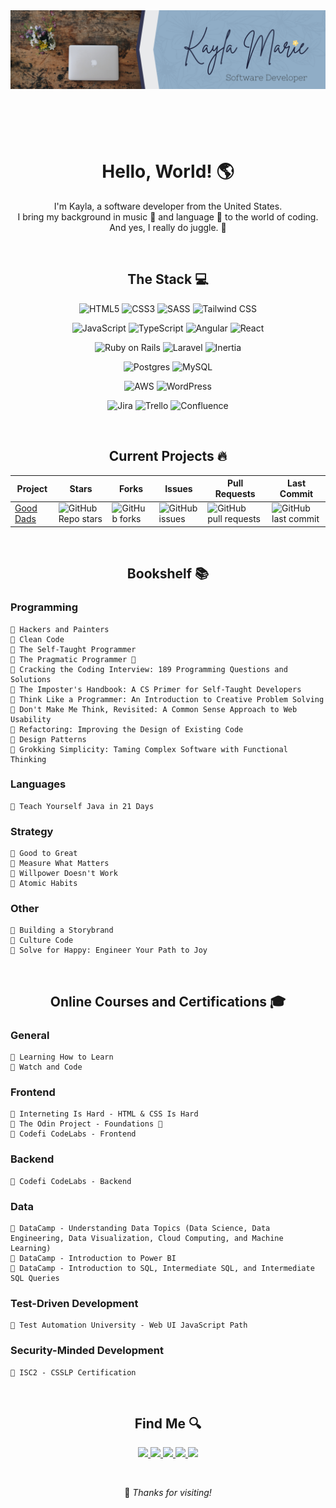 <header>
    <img src="./banner.png" align="center" alt="Profile banner for Kayla Marie, Software Developer">
</header>

<br>

<h1 align="center">Hello, World! 🌎</h1>
    <p align="center">
        I'm Kayla, a software developer from the United States.<br>
        I bring my background in music 🎹 and language 💬 to the world of coding.<br>
        And yes, I really do juggle. 🤹
    </p>

<br>

<h2 align="center">The Stack 💻</h2>

<div align="center">

![HTML5](https://img.shields.io/badge/html5-%23E34F26.svg?style=for-the-badge&logo=html5&logoColor=white) ![CSS3](https://img.shields.io/badge/css3-%231572B6.svg?style=for-the-badge&logo=css3&logoColor=white) ![SASS](https://img.shields.io/badge/Sass-CC6699?style=for-the-badge&logo=sass&logoColor=white) ![Tailwind CSS](https://img.shields.io/badge/Tailwind_CSS-38B2AC?style=for-the-badge&logo=tailwind-css&logoColor=white)

![JavaScript](https://img.shields.io/badge/JavaScript-F7DF1E?style=for-the-badge&logo=javascript&logoColor=black) ![TypeScript](https://shields.io/badge/TypeScript-3178C6?logo=TypeScript&logoColor=FFF&style=for-the-badge) ![Angular](https://img.shields.io/badge/Angular-DD0031?style=for-the-badge&logo=angular&logoColor=white) ![React](https://img.shields.io/badge/React-20232A?style=for-the-badge&logo=react&logoColor=61DAFB)

![Ruby on Rails](https://img.shields.io/badge/Ruby_on_Rails-CC0000?style=for-the-badge&logo=ruby-on-rails&logoColor=white) ![Laravel](https://img.shields.io/badge/Laravel-FF2D20?style=for-the-badge&logo=laravel&logoColor=white) ![Inertia](https://img.shields.io/badge/Inertia-9455EA?style=for-the-badge&logo=inertia&logoColor=white)

![Postgres](https://img.shields.io/badge/PostgreSQL-316192?style=for-the-badge&logo=postgresql&logoColor=white) ![MySQL](https://img.shields.io/badge/MySQL-005C84?style=for-the-badge&logo=mysql&logoColor=white)

![AWS](https://img.shields.io/badge/Amazon_AWS-FF9900?style=for-the-badge&logo=amazonaws&logoColor=white) ![WordPress](https://img.shields.io/badge/Wordpress-21759B?style=for-the-badge&logo=wordpress&logoColor=white)

![Jira](https://img.shields.io/badge/jira-%230A0FFF.svg?style=for-the-badge&logo=jira&logoColor=white) ![Trello](https://img.shields.io/badge/Trello-%23026AA7.svg?style=for-the-badge&logo=Trello&logoColor=white) ![Confluence](https://img.shields.io/badge/Confluence-0052CC?style=for-the-badge&logo=confluence&logoColor=white)

</div>

<br>

<h2 align="center"> Current Projects 🔥</h2>
<div align="center">
    <table align="center">
        <thead>
            <tr>
                <th>Project</th>
                <th>Stars</th>
                <th>Forks</th>
                <th>Issues</th>
                <th>Pull Requests</th>
                <th>Last Commit</th>
            </tr>
        </thead>
        <tbody>
            <tr>
                <td>
                    <a href="https://github.com/Open-SGF/gooddads">Good Dads</a>
                </td>
                <td>
                    <img alt="GitHub Repo stars" src="https://img.shields.io/github/stars/Open-SGF/gooddads?style=flat-square">
                </td>
                <td>
                    <img alt="GitHub forks" src="https://img.shields.io/github/forks/Open-SGF/gooddads?style=flat-square">
                </td>
                <td>
                    <img alt="GitHub issues" src="https://img.shields.io/github/issues/Open-SGF/gooddads?style=flat-square">
                </td>
                <td>
                    <img alt="GitHub pull requests" src="https://img.shields.io/github/issues-pr/Open-SGF/gooddads?style=flat-square">
                </td>
                <td>
                    <img alt="GitHub last commit" src="https://img.shields.io/github/last-commit/Open-SGF/gooddads?style=flat-square">
                </td>
            </tr>
        </tbody>
    </table>
</div>

<br>

<h2 align="center"> Bookshelf 📚</h2>

<h3>Programming</h3>

    🌼 Hackers and Painters
    🌼 Clean Code
    🌼 The Self-Taught Programmer
    🔸 The Pragmatic Programmer 📖
    🔸 Cracking the Coding Interview: 189 Programming Questions and Solutions
    🔸 The Imposter's Handbook: A CS Primer for Self-Taught Developers
    🔸 Think Like a Programmer: An Introduction to Creative Problem Solving
    🔸 Don't Make Me Think, Revisited: A Common Sense Approach to Web Usability
    🔸 Refactoring: Improving the Design of Existing Code
    🔸 Design Patterns
    🔸 Grokking Simplicity: Taming Complex Software with Functional Thinking

<h3>Languages</h3>

    🌼 Teach Yourself Java in 21 Days

<h3>Strategy</h3>

    🌼 Good to Great
    🌼 Measure What Matters
    🌼 Willpower Doesn't Work
    🔸 Atomic Habits

<h3>Other</h3>

    🌼 Building a Storybrand
    🔸 Culture Code
    🔸 Solve for Happy: Engineer Your Path to Joy

<br>

<h2 align="center">Online Courses and Certifications 🎓</h2>

<h3>General</h3>

    🌼 Learning How to Learn
    🔸 Watch and Code

<h3>Frontend</h3>

    🌼 Interneting Is Hard - HTML & CSS Is Hard
    🔸 The Odin Project - Foundations 🏫
    🌼 Codefi CodeLabs - Frontend

<h3>Backend</h3>

    🌼 Codefi CodeLabs - Backend

<h3>Data</h3>

    🌼 DataCamp - Understanding Data Topics (Data Science, Data Engineering, Data Visualization, Cloud Computing, and Machine Learning)
    🌼 DataCamp - Introduction to Power BI
    🌼 DataCamp - Introduction to SQL, Intermediate SQL, and Intermediate SQL Queries

<h3>Test-Driven Development</h3>

    🔸 Test Automation University - Web UI JavaScript Path

<h3>Security-Minded Development</h3>

    🔸 ISC2 - CSSLP Certification

<br>

<footer>
    <h2 align="center"> Find Me 🔍</h2>
    <p align="center">
        <a href="https://github.com/jugglingdev" target="_blank">
            <img src="https://img.shields.io/badge/github-%23121011.svg?style=for-the-badge&logo=github&logoColor=white">
        </a>
        <a href="https://www.linkedin.com/in/kayla-marie-paden" target="_blank">
            <img src="https://img.shields.io/badge/linkedin-%230077B5.svg?style=for-the-badge&logo=linkedin&logoColor=white">
        </a>
        <a href="https://www.hackerrank.com/jugglingdev?hr_r=1" target="_blank">
            <img src="https://img.shields.io/badge/-Hackerrank-2EC866?style=for-the-badge&logo=HackerRank&logoColor=white">
        </a>
        <a href="https://leetcode.com/jugglingdev/" target="_blank">
            <img src="https://img.shields.io/badge/-LeetCode-FFA116?style=for-the-badge&logo=LeetCode&logoColor=black">
        </a>
        <a href="https://www.datacamp.com/profile/kaylamarie1785" target="_blank">
            <img src="https://img.shields.io/badge/Datacamp-05192D?style=for-the-badge&logo=datacamp&logoColor=03E860">
        </a>
    </p>
    <br>
    <p align="center">👋 <em>Thanks for visiting!</em></p>
</footer>
